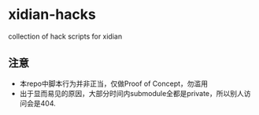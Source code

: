 # xidian-hacks
collection of hack scripts for xidian

## 注意

* 本repo中脚本行为并非正当，仅做Proof of Concept，勿滥用
* 出于显而易见的原因，大部分时间内submodule全都是private，所以别人访问会是404.
